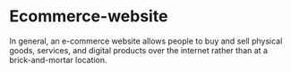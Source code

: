 # Ecommerce-website
In general, an e-commerce website allows people to buy and sell physical goods, services, and digital products over the internet rather than at a brick-and-mortar location.
